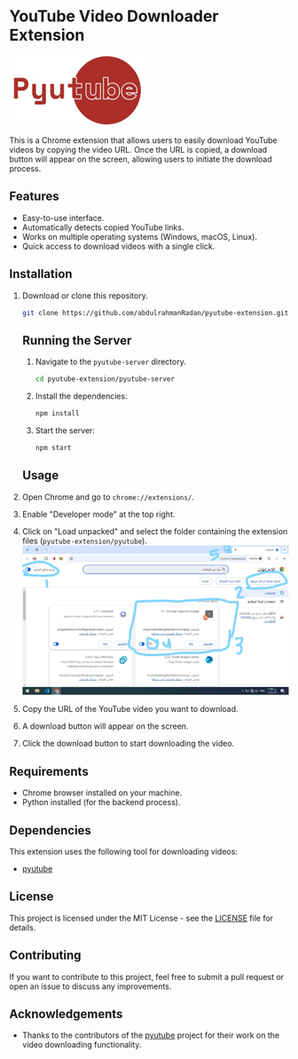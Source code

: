 # YouTube Video Downloader Extension

![Icon](./pyutube/images/icon128.png)

This is a Chrome extension that allows users to easily download YouTube videos by copying the video URL. Once the URL is copied, a download button will appear on the screen, allowing users to initiate the download process.

## Features

- Easy-to-use interface.
- Automatically detects copied YouTube links.
- Works on multiple operating systems (Windows, macOS, Linux).
- Quick access to download videos with a single click.

## Installation

1. Download or clone this repository.

   ```bash
   git clone https://github.com/abdulrahmanRadan/pyutube-extension.git
   ```

   ## Running the Server

   1. Navigate to the `pyutube-server` directory.
      ```bash
      cd pyutube-extension/pyutube-server
      ```
   2. Install the dependencies:
      ```bash
      npm install
      ```
   3. Start the server:
      ```bash
      npm start
      ```

   ## Usage

2. Open Chrome and go to `chrome://extensions/`.
3. Enable "Developer mode" at the top right.
4. Click on "Load unpacked" and select the folder containing the extension files (`pyutube-extension/pyutube`).
   ![image](./images/image1.jpg)

5. Copy the URL of the YouTube video you want to download.
6. A download button will appear on the screen.
7. Click the download button to start downloading the video.

## Requirements

- Chrome browser installed on your machine.
- Python installed (for the backend process).

## Dependencies

This extension uses the following tool for downloading videos:

- [pyutube](https://pypi.org/project/pyutube/)

## License

This project is licensed under the MIT License - see the [LICENSE](LICENSE) file for details.

## Contributing

If you want to contribute to this project, feel free to submit a pull request or open an issue to discuss any improvements.

## Acknowledgements

- Thanks to the contributors of the [pyutube](https://pypi.org/project/pyutube/) project for their work on the video downloading functionality.
